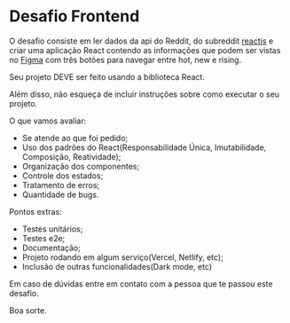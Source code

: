 # Desafio Frontend

O desafio consiste em ler dados da api do Reddit, do subreddit [reactjs](https://www.reddit.com/r/reactjs/) e criar uma aplicação React contendo as informações que podem ser vistas no [Figma](https://www.figma.com/file/PPvIPPITdlgZo9CeGDVezk/DesafioWinnin?node-id=0%3A1) com três botões para navegar entre hot, new e rising.

Seu projeto DEVE ser feito usando a biblioteca React.

Além disso, não esqueça de incluir instruções sobre como executar o seu projeto.

O que vamos avaliar:

- Se atende ao que foi pedido;
- Uso dos padrões do React(Responsabilidade Única, Imutabilidade, Composição, Reatividade);
- Organização dos componentes;
- Controle dos estados;
- Tratamento de erros;
- Quantidade de bugs.

Pontos extras:

- Testes unitários;
- Testes e2e;
- Documentação;
- Projeto rodando em algum serviço(Vercel, Netlify, etc);
- Inclusão de outras funcionalidades(Dark mode, etc)

Em caso de dúvidas entre em contato com a pessoa que te passou este desafio.

Boa sorte.
